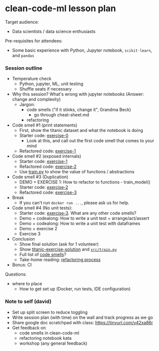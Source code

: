 # clean-code-ml lesson plan

Target audience:
- Data scientists / data science enthusiasts

Pre-requisites for attendees:
- Some basic experience with Python, Jupyter notebook, `scikit-learn`, and `pandas`

### Session outline
- Temperature check
    - Python, jupyter, ML, unit testing
    - Shuffle seats if necessary
- Why this session? What's wrong with jupyter notebooks (Answer: change and complexity)
    - Jargon:
        - code smells ("if it stinks, change it", Grandma Beck)
            - go through cheat-sheet.md
        - refactoring
- Code smell #1 (print statements)
    - First, show the titanic dataset and what the notebook is doing
    - Starter code: [exercise-0](../notebooks/titanic-exercise-0.ipynb)
        - Look at this, and call out the first code smell that comes to your mind
    - Refactored code: [exercise-1](../notebooks/titanic-exercise-1.ipynb)
- Code smell #2 (exposed internals)
    - Starter code: [exercise-1](../notebooks/titanic-exercise-1.ipynb) 
    - Refactored code: [exercise-2](../notebooks/titanic-exercise-2.ipynb)
    - Use [train.py](https://github.com/davified/clean-code-ml/blob/master/src/train.py) to show the value of functions / abstractions
- Code smell #3 (Duplication)
    - DEMO + EXERCISE 1: How to refactor to functions - train_model()
    - Starter code: [exercise-2](../notebooks/titanic-exercise-2.ipynb) 
    - Refactored code: [exercise-3](../notebooks/titanic-exercise-3.ipynb)
- Break 
    - If you can't run `docker run ...`, please ask us for help.
- Code smell #4 (No unit tests):
    - Starter code: [exercise-3](../notebooks/titanic-exercise-3.ipynb). What are any other code smells?
    - Demo + codealong: How to write a unit test + arrange/act/assert
    - Demo + codealong: How to write a unit test with dataframes
    - Demo + exercise 2
    - Exercise 3
- Conclusion
    - Show final solution (ask for 1 volunteer) 
    - Show [titanic-exercise-solution](https://github.com/davified/clean-code-ml/blob/master/notebooks/titanic-exercise-solution.ipynb) and [`src/train.py`](https://github.com/davified/clean-code-ml/blob/master/src/train.py)
    - Full list of [code smells](../README.md)?
    - Take-home reading: [refactoring process](./refactoring-process.md)
- Bonus: CI

Questions:
- where to place
    - How to get set up (Docker, run tests, IDE configuration)

### Note to self (david)
- Set up split screen to reduce toggling
- Write session plan (with time) on the wall and track progress as we go
- Share google doc scratchpad with class: https://tinyurl.com/y42xa86r
- Get feedback on 
    - code smells in clean-code-ml
    - refactoring notebook kata
    - workshop (any general feedback)
